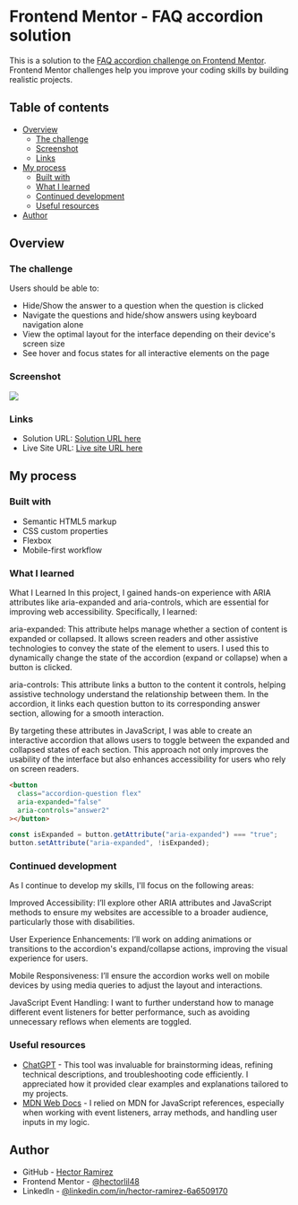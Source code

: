 # Frontend Mentor - FAQ accordion solution

This is a solution to the [FAQ accordion challenge on Frontend Mentor](https://www.frontendmentor.io/challenges/faq-accordion-wyfFdeBwBz). Frontend Mentor challenges help you improve your coding skills by building realistic projects.

## Table of contents

- [Overview](#overview)
  - [The challenge](#the-challenge)
  - [Screenshot](#screenshot)
  - [Links](#links)
- [My process](#my-process)
  - [Built with](#built-with)
  - [What I learned](#what-i-learned)
  - [Continued development](#continued-development)
  - [Useful resources](#useful-resources)
- [Author](#author)

## Overview

### The challenge

Users should be able to:

- Hide/Show the answer to a question when the question is clicked
- Navigate the questions and hide/show answers using keyboard navigation alone
- View the optimal layout for the interface depending on their device's screen size
- See hover and focus states for all interactive elements on the page

### Screenshot

![](./screenshot.jpg)

### Links

- Solution URL: [Solution URL here](https://github.com/hectorlil48/faq-accordion-main)
- Live Site URL: [Live site URL here](https://hectorlil48.github.io/faq-accordion-main/)

## My process

### Built with

- Semantic HTML5 markup
- CSS custom properties
- Flexbox
- Mobile-first workflow

### What I learned

What I Learned
In this project, I gained hands-on experience with ARIA attributes like aria-expanded and aria-controls, which are essential for improving web accessibility. Specifically, I learned:

aria-expanded: This attribute helps manage whether a section of content is expanded or collapsed. It allows screen readers and other assistive technologies to convey the state of the element to users. I used this to dynamically change the state of the accordion (expand or collapse) when a button is clicked.

aria-controls: This attribute links a button to the content it controls, helping assistive technology understand the relationship between them. In the accordion, it links each question button to its corresponding answer section, allowing for a smooth interaction.

By targeting these attributes in JavaScript, I was able to create an interactive accordion that allows users to toggle between the expanded and collapsed states of each section. This approach not only improves the usability of the interface but also enhances accessibility for users who rely on screen readers.

```html
<button
  class="accordion-question flex"
  aria-expanded="false"
  aria-controls="answer2"
></button>
```

```js
const isExpanded = button.getAttribute("aria-expanded") === "true";
button.setAttribute("aria-expanded", !isExpanded);
```

### Continued development

As I continue to develop my skills, I'll focus on the following areas:

Improved Accessibility: I’ll explore other ARIA attributes and JavaScript methods to ensure my websites are accessible to a broader audience, particularly those with disabilities.

User Experience Enhancements: I’ll work on adding animations or transitions to the accordion's expand/collapse actions, improving the visual experience for users.

Mobile Responsiveness: I’ll ensure the accordion works well on mobile devices by using media queries to adjust the layout and interactions.

JavaScript Event Handling: I want to further understand how to manage different event listeners for better performance, such as avoiding unnecessary reflows when elements are toggled.

### Useful resources

- [ChatGPT](https://chatgpt.com/) - This tool was invaluable for brainstorming ideas, refining technical descriptions, and troubleshooting code efficiently. I appreciated how it provided clear examples and explanations tailored to my projects.
- [MDN Web Docs](https://developer.mozilla.org/en-US/) - I relied on MDN for JavaScript references, especially when working with event listeners, array methods, and handling user inputs in my logic.

## Author

- GitHub - [Hector Ramirez](https://github.com/hectorlil48)
- Frontend Mentor - [@hectorlil48](https://www.frontendmentor.io/profile/hectorlil48)
- LinkedIn - [@linkedin.com/in/hector-ramirez-6a6509170](https://www.linkedin.com/in/hector-ramirez-6a6509170/)
